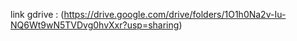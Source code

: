 link gdrive : (https://drive.google.com/drive/folders/1O1h0Na2v-Iu-NQ6Wt9wN5TVDvg0hvXxr?usp=sharing)

